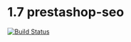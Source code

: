 # 1.7 prestashop-seo
[![Build Status](https://travis-ci.org/Hector68/prestashop-seo.svg?branch=master)](https://travis-ci.org/Hector68/prestashop-seo)


